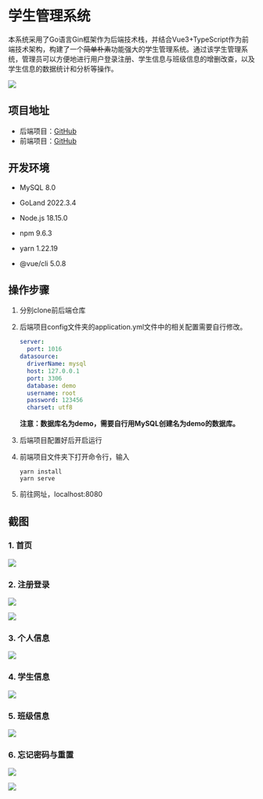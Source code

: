 # 学生管理系统
本系统采用了Go语言Gin框架作为后端技术栈，并结合Vue3+TypeScript作为前端技术架构，构建了一个~~简单朴素~~功能强大的学生管理系统。通过该学生管理系统，管理员可以方便地进行用户登录注册、学生信息与班级信息的增删改查，以及学生信息的数据统计和分析等操作。  

![](img/1.png)



## 项目地址

- 后端项目：[GitHub](https://github.com/QirongY/ManagementSystem) 
- 前端项目：[GitHub](https://github.com/QirongY/ManagementSystem-front) 



## 开发环境

- MySQL 8.0
  
- GoLand 2022.3.4

- Node.js  18.15.0

- npm 9.6.3  

- yarn 1.22.19  

- @vue/cli 5.0.8  



## 操作步骤

1. 分别clone前后端仓库

2. 后端项目config文件夹的application.yml文件中的相关配置需要自行修改。

   ```yml
   server:
     port: 1016
   datasource:
     driverName: mysql
     host: 127.0.0.1
     port: 3306
     database: demo
     username: root
     password: 123456
     charset: utf8
   ```

   **注意：数据库名为demo，需要自行用MySQL创建名为demo的数据库。**

3. 后端项目配置好后开启运行

4. 前端项目文件夹下打开命令行，输入

   ```shell
   yarn install
   yarn serve
   ```

5. 前往网址，localhost:8080



## 截图

### 1. 首页

![](img/2.png)

### 2. 注册登录

![](img/9.png)

![](img/8.png)

### 3. 个人信息

![](img/3.png)

### 4. 学生信息

![](img/4.png)

### 5. 班级信息

![](img/5.png)

### 6. 忘记密码与重置

![](img/6.png)

![](img/7.png)

